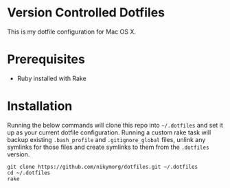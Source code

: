 # Version Controlled Dotfiles
This is my dotfile configuration for Mac OS X.

# Prerequisites
- Ruby installed with Rake

# Installation
Running the below commands will clone this repo into `~/.dotfiles` and set it up as your current dotfile configuration. Running a custom rake task will backup existing `.bash_profile` and `.gitignore_global` files, unlink any symlinks for those files and create symlinks to them from the `.dotfiles` version.

```terminal
git clone https://github.com/nikymorg/dotfiles.git ~/.dotfiles
cd ~/.dotfiles
rake
```
